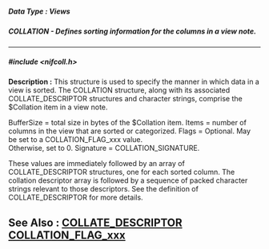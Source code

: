##### Data Type : Views
##### COLLATION - Defines sorting information for the columns in a view note.
---
##### #include <nifcoll.h>
**Description :**
This structure is used to specify the manner in which data in a view is 
sorted.  The COLLATION structure, along with its associated COLLATE_DESCRIPTOR 
structures and character strings, comprise the $Collation item in a view note.

BufferSize = total size in bytes of the $Collation item.
Items          = number of columns in the view that are sorted or categorized.
Flags         =  Optional.  May be set to a COLLATION_FLAG_xxx value.  
Otherwise, set to 0.
Signature = COLLATION_SIGNATURE.

These values are immediately followed by an array of COLLATE_DESCRIPTOR 
structures, one for each sorted column.  The collation descriptor array is 
followed by a sequence of packed character strings relevant to those 
descriptors.  See the definition of COLLATE_DESCRIPTOR for more details.

**See Also :**
[COLLATE_DESCRIPTOR](D:/md_files/COLLATE_DESCRIPTOR.md)
[COLLATION_FLAG_xxx](D:/md_files/COLLATION_FLAG_xxx.md)
---
